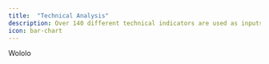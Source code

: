 ```yaml
---
title:  "Technical Analysis"
description: Over 140 different technical indicators are used as inputs.
icon: bar-chart
---
```

Wololo
